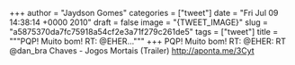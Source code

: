 
+++
author = "Jaydson Gomes"
categories = ["tweet"]
date = "Fri Jul 09 14:38:14 +0000 2010"
draft = false
image = "{TWEET_IMAGE}"
slug = "a5875370da7fc75918a54cf2e3a71f279c261de5"
tags = ["tweet"]
title = """PQP! Muito bom! RT: @EHER..."""
+++
PQP! Muito bom! RT: @EHER: RT @dan_bra Chaves - Jogos Mortais (Trailer) http://aponta.me/3Cyt
